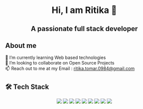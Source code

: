 <h1 align="center">Hi, I am Ritika 👋</h1>

<h2 align="center">A passionate full stack developer </h2>

## About me
🌱 I’m currently learning Web based technologies <br>
👯 I’m looking to collaborate on Open Source Projects<br>
📫 Reach out to me at my Email : ritika.tomar.0984@gmail.com<br>


## 🛠️ Tech Stack

<p align="center">
  <img src="https://img.shields.io/badge/Java-%23ED8B00.svg?&style=for-the-badge&logo=java&logoColor=white"/>
  <img src="https://img.shields.io/badge/Javascript-%23F7DF1E.svg?&style=for-the-badge&logo=javascript&logoColor=black"/>
  <img src="https://img.shields.io/badge/OOPS-%23323330.svg?&style=for-the-badge&logo=java&logoColor=white"/>
  <img src="https://img.shields.io/badge/DBMS-%23007ACC.svg?&style=for-the-badge&logo=mysql&logoColor=white"/>
  <img src="https://img.shields.io/badge/MongoDB-%2347A248.svg?&style=for-the-badge&logo=mongodb&logoColor=white"/>
  <img src="https://img.shields.io/badge/SQL-%230074C1.svg?&style=for-the-badge&logo=mysql&logoColor=white"/>
  <img src="https://img.shields.io/badge/Node.js-%23339933.svg?&style=for-the-badge&logo=node.js&logoColor=white"/>
  <img src="https://img.shields.io/badge/React-%2361DAFB.svg?&style=for-the-badge&logo=react&logoColor=black"/>
  <img src="https://img.shields.io/badge/Express.js-%23000000.svg?&style=for-the-badge&logo=express&logoColor=white"/>
</p>


<!--
**ritikatomar11/ritikatomar11** is a ✨ _special_ ✨ repository because its `README.md` (this file) appears on your GitHub profile.

Here are some ideas to get you started:

- 🔭 I’m currently working on ...
- 🌱 I’m currently learning ...
- 👯 I’m looking to collaborate on ...
- 🤔 I’m looking for help with ...
- 💬 Ask me about ...
- 📫 How to reach me: ...
- 😄 Pronouns: ...
- ⚡ Fun fact: ...
-->
